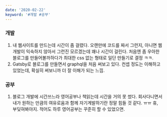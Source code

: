 ```yaml
---
date: '2020-02-22'
keyword: '#개발 #공부'
---
```


### 개발
1. 내 웹사이트를 만드는데 시간이 좀 걸렸다. 오랜만에 코드를 짜서 그런지, 아니면 웹개발이 익숙하지 않아서 그런진 모르겠는데 꽤나 시간이 걸린다. 처음엔 좀 우아한 블로그를 만들어볼까하다가 최대한 css 없는 형태로 일단 만들기로 결정 ㅋㅋ. 
2. Gatsby로 블로그를 만들면서 graphql을 처음 써보고 있다. 컨셉 정도는 이해하고 있었는데, 확실히 써보니까 더 잘 이해가 되는 느낌. 
	


### 공부
1. 블로그 개발에 시간쓰느라 영어공부나 책읽는데 시간을 거의 못 썼다. 회사다니면서 내가 원하는 만큼의 여유로움과 함께 자기계발하기란 정말 힘들 것 같다. ㅠㅠ 휴, 부딪혀봐야지. 적어도 하루 영어공부는 꾸준히 할 수 있었으면. 